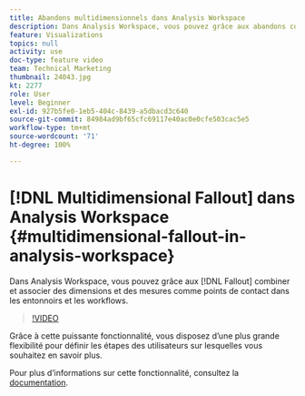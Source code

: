 ```yaml
---
title: Abandons multidimensionnels dans Analysis Workspace
description: Dans Analysis Workspace, vous pouvez grâce aux abandons combiner et associer des dimensions et des mesures comme points de contact dans les entonnoirs et les workflows.
feature: Visualizations
topics: null
activity: use
doc-type: feature video
team: Technical Marketing
thumbnail: 24043.jpg
kt: 2277
role: User
level: Beginner
exl-id: 927b5fe0-1eb5-404c-8439-a5dbacd3c640
source-git-commit: 84984ad9bf65cfc69117e40ac0e0cfe503cac5e5
workflow-type: tm+mt
source-wordcount: '71'
ht-degree: 100%

---
```


# [!DNL Multidimensional Fallout] dans Analysis Workspace {#multidimensional-fallout-in-analysis-workspace}

Dans Analysis Workspace, vous pouvez grâce aux [!DNL Fallout] combiner et associer des dimensions et des mesures comme points de contact dans les entonnoirs et les workflows.

>[!VIDEO](https://video.tv.adobe.com/v/24043/?quality=12&learn=on)

Grâce à cette puissante fonctionnalité, vous disposez d’une plus grande flexibilité pour définir les étapes des utilisateurs sur lesquelles vous souhaitez en savoir plus.

Pour plus dʼinformations sur cette fonctionnalité, consultez la [documentation](https://experienceleague.adobe.com/docs/analytics/analyze/analysis-workspace/visualizations/fallout/configuring-interdimensional-fallout.html?lang=fr).
